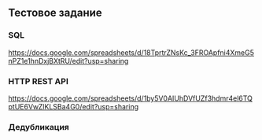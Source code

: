 ## Тестовое задание

### SQL
https://docs.google.com/spreadsheets/d/18TprtrZNsKc_3FROApfni4XmeG5nPZ1e1hnDxjBXtRU/edit?usp=sharing
### HTTP REST API
https://docs.google.com/spreadsheets/d/1by5V0AIUhDVfUZf3hdmr4el6TQptUE6VwZlKLSBa4G0/edit?usp=sharing
### Дедубликация
